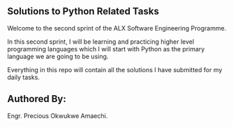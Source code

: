 ## Solutions to Python Related Tasks
Welcome to the second sprint of the ALX Software Engineering Programme.

In this second sprint, I will be learning and practicing higher level programming languages which I will start with Python as the primary language we are going to be using.

Everything in this repo will contain all the solutions I have submitted for my daily tasks.

## Authored By:
Engr. Precious Okwukwe Amaechi.